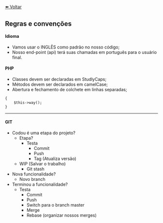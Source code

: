 [⬅️ Voltar](https://github.com/magominimalista/pagamentosimplificado/blob/master/README.md)

## Regras e convenções

#### Idioma
- Vamos usar o INGLÊS como padrão no nosso código;
- Nosso end-point (api) terá suas chamadas em português para o usuário final.

#### PHP

- Classes devem ser declaradas em StudlyCaps;
- Métodos devem ser declarados em camelCase;
- Abertura e fechamento de colchete em linhas separadas;
```
{
    $this->way();
}
```

---

#### GIT
- Codou é uma etapa do projeto?
    - Etapa?
        - Testa
            - Commit
            - Push
            - Tag (Atualiza versão)
    - WIP (Salvar o trabalho)
        - Git stash
- Nova funcionalidade?
    - Novo branch
- Terminou a funcionalidade?
    - Testa
        - Commit
        - Push
        - Switch para o branch master
        - Merge
        - Rebase (organizar nossos merges)
